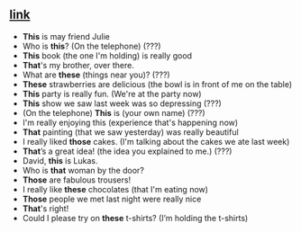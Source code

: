 ## [link](https://www.perfect-english-grammar.com/this-that-these-those-exercise-1.html)

- **This** is may friend Julie
- Who is **this**? (On the telephone) (???)
- **This** book (the one I'm holding) is really good
- **That**'s my brother, over there.
- What are **these** (things near you)? (???)
- **These** strawberries are delicious (the bowl is in front of me on the table)
- **This** party is really fun. (We're at the party now)
- **This** show we saw last week was so depressing (???)
- (On the telephone) **This** is (your own name) (???)
- I'm really enjoying this (experience that's happening now)
- **That** painting (that we saw yesterday) was really beautiful
- I really liked **those** cakes. (I'm talking about the cakes we ate last week)
- **That**’s a great idea! (the idea you explained to me.) (???)
- David, **this** is Lukas.
- Who is **that** woman by the door?
- **Those** are fabulous trousers!
- I really like **these** chocolates (that I'm eating now)
- **Those** people we met last night were really nice
- **That**'s right!
- Could I please try on **these** t-shirts? (I’m holding the t-shirts)
